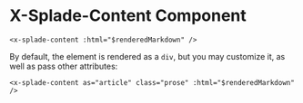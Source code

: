 # X-Splade-Content Component

```blade
<x-splade-content :html="$renderedMarkdown" />
```

By default, the element is rendered as a `div`, but you may customize it, as well as pass other attributes:

```blade
<x-splade-content as="article" class="prose" :html="$renderedMarkdown" />
```